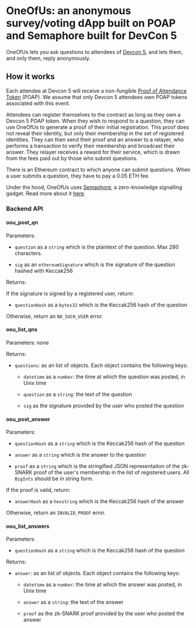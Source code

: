 # OneOfUs: an anonymous survey/voting dApp built on POAP and Semaphore built for DevCon 5

OneOfUs lets you ask questions to attendees of [Devcon 5](https://devcon.org/),
and lets them, and only them, reply anonymously.

## How it works

Each attendee at Devcon 5 will receive a non-fungible
[Proof of Attendance Token](http://poap.xyz) (POAP). We assume that only Devcon
5 attendees own POAP tokens associated with this event.

Attendees can register themselves to the contract as long as they own a Devcon
5 POAP token. When they wish to respond to a question, they can use OneOfUs to
generate a proof of their initial registration. This proof does not reveal
their identity, but only their membership in the set of registered identities.
They can then send their proof and an answer to a relayer, who performs a
transaction to verify their membership and broadcast their answer. They relayer
receives a reward for their service, which is drawn from the fees paid out by
those who submit questions.

There is an Ethereum contract to which anyone can submit questions. When a user
submits a question, they have to pay a 0.05 ETH fee.

Under the hood, OneOfUs uses
[Semaphore](https://github.com/kobigurk/semaphore), a zero-knowledge signalling
gadget. Read more about it [here](https://medium.com/coinmonks/to-mixers-and-beyond-presenting-semaphore-a-privacy-gadget-built-on-ethereum-4c8b00857c9b).

### Backend API

#### oou_post_qn

Parameters:

- `question` as a `string` which is the plaintext of the question. Max 280 characters.

- `sig` as an `ethereumSignature` which is the signature of the question hashed with Keccak256

Returns:

If the signature is signed by a registered user, return:

- `questionHash` as a `bytes32` which is the Keccak256 hash of the question

Otherwise, return an `NO_SUCH_USER` error.

#### oou_list_qns

Parameters: none

Returns:

- `questions`: as an list of objects. Each object contains the following keys:

    - `datetime` as a `number`: the time at which the question was posted, in Unix time

    - `question` as a `string`: the text of the question
    
    - `sig` as the signature provided by the user who posted the question

#### oou_post_answer

Parameters:

- `questionHash` as a `string` which is the Keccak256 hash of the question

- `answer` as a `string` which is the answer to the question

- `proof` as a `string` which is the stringified JSON representaiton of the
  zk-SNARK proof of the user's membership in the list of registered users. All
  `BigInts` should be in string form.

If the proof is valid, return:

- `answerHash` as a `hexstring` which is the Keccak256 hash of the answer

Otherwise, return an `INVALID_PROOF` error.

#### oou_list_answers

Parameters:

- `questionHash` as a `string` which is the Keccak256 hash of the question

Returns:

- `answer`: as an list of objects. Each object contains the following keys:

    - `datetime` as a `number`: the time at which the answer was posted, in Unix time

    - `answer` as a `string`: the text of the answer
    
    - `proof` as the zk-SNARK proof provided by the user who posted the answer
